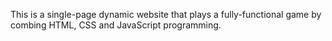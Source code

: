 This is a single-page dynamic website that plays a fully-functional game by combing HTML, CSS and JavaScript programming.
